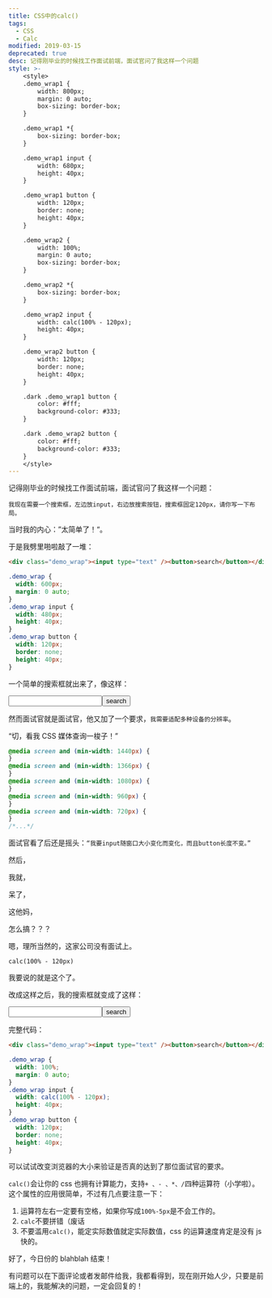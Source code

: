 ```yaml
---
title: CSS中的calc()
tags: 
  - CSS
  - Calc
modified: 2019-03-15
deprecated: true
desc: 记得刚毕业的时候找工作面试前端，面试官问了我这样一个问题
style: >- 
    <style>
    .demo_wrap1 {
        width: 800px;
        margin: 0 auto;
        box-sizing: border-box;
    }

    .demo_wrap1 *{
        box-sizing: border-box;
    }

    .demo_wrap1 input {
        width: 680px;
        height: 40px;
    }

    .demo_wrap1 button {
        width: 120px;
        border: none;
        height: 40px;
    }

    .demo_wrap2 {
        width: 100%;
        margin: 0 auto;
        box-sizing: border-box;
    }

    .demo_wrap2 *{
        box-sizing: border-box;
    }

    .demo_wrap2 input {
        width: calc(100% - 120px);
        height: 40px;
    }

    .demo_wrap2 button {
        width: 120px;
        border: none;
        height: 40px;
    }

    .dark .demo_wrap1 button {
        color: #fff;
        background-color: #333;
    }

    .dark .demo_wrap2 button {
        color: #fff;
        background-color: #333;
    }
    </style>
---
```


记得刚毕业的时候找工作面试前端，面试官问了我这样一个问题：

`我现在需要一个搜索框，左边放input，右边放搜索按钮，搜索框固定120px，请你写一下布局。`

当时我的内心：”太简单了！“。

于是我劈里啪啦敲了一堆：

```html
<div class="demo_wrap"><input type="text" /><button>search</button></div>
```

```css
.demo_wrap {
  width: 600px;
  margin: 0 auto;
}
.demo_wrap input {
  width: 480px;
  height: 40px;
}
.demo_wrap button {
  width: 120px;
  border: none;
  height: 40px;
}
```

一个简单的搜索框就出来了，像这样：

<div class="demo">
    <div class="demo_wrap1">
        <input type="text"><button>search</button>
    </div>
</div>

然而面试官就是面试官，他又加了一个要求，`我需要适配多种设备的分辨率`。

“切，看我 CSS 媒体查询一梭子！”

```css
@media screen and (min-width: 1440px) {
}
@media screen and (min-width: 1366px) {
}
@media screen and (min-width: 1080px) {
}
@media screen and (min-width: 960px) {
}
@media screen and (min-width: 720px) {
}
/*...*/
```

面试官看了后还是摇头：`“我要input随窗口大小变化而变化，而且button长度不变。”`

然后，

我就，

呆了，

这他妈，

怎么搞？？？

嗯，理所当然的，这家公司没有面试上。

```text
calc(100% - 120px)
```

我要说的就是这个了。

改成这样之后，我的搜索框就变成了这样：

<div class="demo">
    <div class="demo_wrap2">
        <input type="text"><button>search</button>
    </div>
</div>

完整代码：

```html
<div class="demo_wrap"><input type="text" /><button>search</button></div>
```

```css
.demo_wrap {
  width: 100%;
  margin: 0 auto;
}
.demo_wrap input {
  width: calc(100% - 120px);
  height: 40px;
}
.demo_wrap button {
  width: 120px;
  border: none;
  height: 40px;
}
```

可以试试改变浏览器的大小来验证是否真的达到了那位面试官的要求。

`calc()`会让你的 css 也拥有计算能力，支持`+ 、- 、*、/`四种运算符（小学啦）。这个属性的应用很简单，不过有几点要注意一下：

1. 运算符左右一定要有空格，如果你写成`100%-5px`是不会工作的。
2. `calc`不要拼错（废话
3. 不要滥用`calc()`，能定实际数值就定实际数值，css 的运算速度肯定是没有 js 快的。

好了，今日份的 blahblah 结束！

有问题可以在下面评论或者发邮件给我，我都看得到，现在刚开始人少，只要是前端上的，我能解决的问题，一定会回复的！

